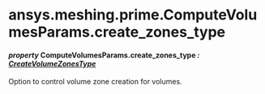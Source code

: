 # ansys.meshing.prime.ComputeVolumesParams.create_zones_type



#### *property* ComputeVolumesParams.create_zones_type *: [CreateVolumeZonesType](ansys.meshing.prime.CreateVolumeZonesType.md#ansys.meshing.prime.CreateVolumeZonesType)*

Option to control volume zone creation for volumes.

<!-- !! processed by numpydoc !! -->
